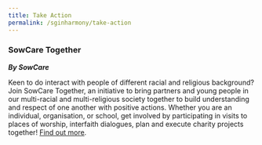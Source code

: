 ```yaml
---
title: Take Action
permalink: /sginharmony/take-action
---
```

### SowCare Together
***By SowCare***

Keen to do interact with people of different racial and religious background? Join SowCare Together, an initiative to bring partners and young people in our multi-racial and multi-religious society together to build understanding and respect of one another with positive actions. Whether you are an individual, organisation, or school, get involved by participating in visits to places of worship, interfaith dialogues, plan and execute charity projects together! <a href="https://www.sowcaretogether.sg/" target="_blank">Find out more</a>.